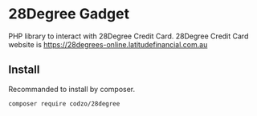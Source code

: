# 28Degree Gadget

PHP library to interact with 28Degree Credit Card. 
28Degree Credit Card website is https://28degrees-online.latitudefinancial.com.au

## Install
Recommanded to install by composer.
```
composer require codzo/28degree
```
